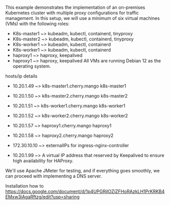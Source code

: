 This example demonstrates the implementation of an on-premises Kubernetes cluster with multiple proxy configurations for traffic management. In this setup, we will use a minimum of six virtual machines (VMs) with the following roles:
- K8s-master1 ~> kubeadm, kubectl, containerd, tinyproxy
- K8s-master2 ~> kubeadm, kubectl, containerd, tinyproxy
- K8s-worker1 ~> kubeadm, kubectl, containerd
- K8s-worker1 ~> kubeadm, kubectl, containerd
- haproxy1 ~> haproxy, keepalived
- haproxy1 ~> haproxy, keepalived
All VMs are running Debian 12 as the operating system.

hosts/ip details
- 10.20.1.49   ~>   k8s-master1.cherry.mango k8s-master1
- 10.20.1.50   ~>   k8s-master2.cherry.mango k8s-master2
- 10.20.1.51   ~>   k8s-worker1.cherry.mango k8s-worker1
- 10.20.1.52   ~>   k8s-worker2.cherry.mango k8s-worker2
- 10.20.1.57   ~>   haproxy1.cherry.mango haproxy1
- 10.20.1.58   ~>   haproxy2.cherry.mango haproxy2

- 172.30.10.10 ~>   externalIPs for ingress-nginx-controller
- 10.20.1.99   ~>   A virtual IP address that reserved by Keepalived to ensure high availability for HAProxy.

We'll use Apache JMeter for testing, and if everything goes smoothly, we can proceed with implementing a DNS server.

Installation how to https://docs.google.com/document/d/1p4UPGRjIOZiZFHoRAzkLH1PrKRKB4EMxw3iAgaRftzg/edit?usp=sharing